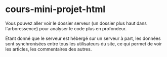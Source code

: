 # cours-mini-projet-html

Vous pouvez aller voir le dossier serveur (un dossier plus haut dans l'arboressence) pour analyser le code plus en profondeur.

Etant donné que le serveur est hébergé sur un serveur à part, les données sont synchronisées entre tous les utilisateurs du site, ce qui permet de voir les articles, les commentaires des autres.
